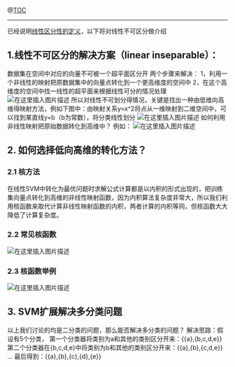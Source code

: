 ﻿
@[TOC](目录)

 * * *
已经说明[线性区分性的定义](https://blog.csdn.net/qq_33208851/article/details/91490875)，以下将对线性不可区分做介绍
## 1.线性不可区分的解决方案（linear inseparable）：
数据集在空间中对应的向量不可被一个超平面区分开 
两个步骤来解决：
1，利用一个非线性的映射把原数据集中的向量点转化到一个更高维度的空间中 
2，在这个高维度的空间中找一线性的超平面来根据线性可分的情况处理
![在这里插入图片描述](https://img-blog.csdnimg.cn/20190612145259498.png?x-oss-process=image/watermark,type_ZmFuZ3poZW5naGVpdGk,shadow_10,text_aHR0cHM6Ly9ibG9nLmNzZG4ubmV0L3FxXzMzMjA4ODUx,size_16,color_FFFFFF,t_70#pic_center)
所以对线性不可划分得情况，关键是找出一种由低维向高维得映射方法，例如下图中：由映射关系y=x^2将点从一维映射到二维空间中，可以找到某直线y=b（b为常数），将分类线性划分
![在这里插入图片描述](https://img-blog.csdnimg.cn/20190612141224410.png?x-oss-process=image/watermark,type_ZmFuZ3poZW5naGVpdGk,shadow_10,text_aHR0cHM6Ly9ibG9nLmNzZG4ubmV0L3FxXzMzMjA4ODUx,size_16,color_FFFFFF,t_70#pic_center)
如何利用非线性映射把原始数据转化到高维中？
例如：
![在这里插入图片描述](https://img-blog.csdnimg.cn/20190612150309708.png?x-oss-process=image/watermark,type_ZmFuZ3poZW5naGVpdGk,shadow_10,text_aHR0cHM6Ly9ibG9nLmNzZG4ubmV0L3FxXzMzMjA4ODUx,size_16,color_FFFFFF,t_70#pic_center)
## 2. 如何选择低向高维的转化方法？
### 2.1 核方法
在线性SVM中转化为最优问题时求解公式计算都是以内积的形式出现的，把训练集向量点转化到高维的非线性映射函数，因为内积算法复杂度非常大，所以我们利用核函数来取代计算非线性映射函数的内积，两者计算的内积等同，但核函数大大降低了计算复杂度。
### 2.2 常见核函数
![在这里插入图片描述](https://img-blog.csdnimg.cn/20190612153051477.png#pic_center)
### 2.3 核函数举例
![在这里插入图片描述](https://img-blog.csdnimg.cn/20190612153519800.png?x-oss-process=image/watermark,type_ZmFuZ3poZW5naGVpdGk,shadow_10,text_aHR0cHM6Ly9ibG9nLmNzZG4ubmV0L3FxXzMzMjA4ODUx,size_16,color_FFFFFF,t_70#pic_center)
## 3. SVM扩展解决多分类问题
以上我们讨论的均是二分类的问题，那么能否解决多分类的问题？
解决思路：假设有5个分类，
第一个分类器将类别为a和其他的类别区分开来：{{a},{b,c,d,e}}
第二个分类器在{b,c,d,e}中将类别为b和其他的类别区分开来：{{a},{b},{c,d,e}}
...
最后得到：{{a},{b},{c},{d},{e}}

